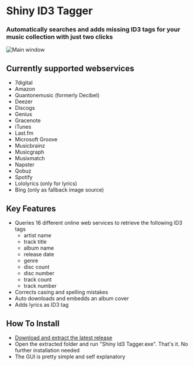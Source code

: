 # Shiny ID3 Tagger
### Automatically searches and adds missing ID3 tags for your music collection with just two clicks

![Main window](https://cloud.githubusercontent.com/assets/21058782/20148484/28893abe-a6ad-11e6-9941-ab1dfded8c24.png)

## Currently supported webservices
- 7digital
- Amazon
- Quantonemusic (formerly Decibel)
- Deezer
- Discogs
- Genius
- Gracenote
- iTunes
- Last.fm
- Microsoft Groove
- Musicbrainz
- Musicgraph
- Musixmatch
- Napster
- Qobuz
- Spotify
- Lololyrics (only for lyrics)
- Bing (only as fallback image source)

## Key Features
- Queries 16 different online web services to retrieve the following ID3 tags
  - artist name
  - track title
  - album name
  - release date
  - genre
  - disc count
  - disc number
  - track count
  - track number
- Corrects casing and spelling mistakes
- Auto downloads and embedds an album cover
- Adds lyrics as ID3 tag

## How To Install
- [Download and extract the latest release](https://github.com/ShinyId3Tagger/Shiny-ID3-Tagger/releases/latest)
- Open the extracted folder and run "Shiny Id3 Tagger.exe". That's it. No further installation needed
- The GUI is pretty simple and self explanatory


